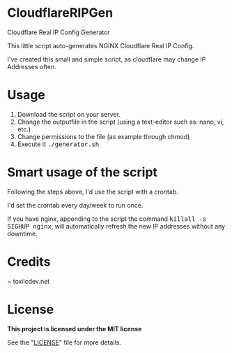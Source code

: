 # CloudflareRIPGen
Cloudflare Real IP Config Generator

This little script auto-generates NGINX Cloudflare Real IP Config.

I've created this small and simple script, as cloudflare may change IP Addresses often.

# Usage

1) Download the script on your server.
2) Change the outputfile in the script (using a text-editor such as: nano, vi, etc.)
3) Change permissions to the file (as example through chmod)
4) Execute it <kbd>./generator.sh</kbd>

# Smart usage of the script

Following the steps above, I'd use the script with a crontab.

I'd set the crontab every day/week to run once.

If you have nginx, appending to the script the command <kbd>killall -s SIGHUP nginx</kbd>, will automatically refresh the new IP addresses without any downtime.

# Credits

~ toxiicdev.net

# License

**This project is licensed under the MIT license**

See the "[LICENSE](https://github.com/toxiicdev/CloudflareRIPGen/blob/master/LICENSE)" file for more details.
